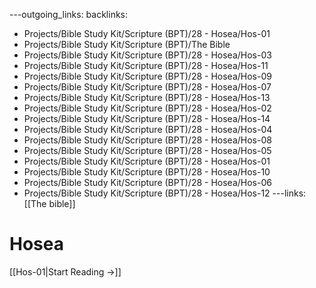 ---outgoing_links:
backlinks:
  - Projects/Bible Study Kit/Scripture (BPT)/28 - Hosea/Hos-01
  - Projects/Bible Study Kit/Scripture (BPT)/The Bible
  - Projects/Bible Study Kit/Scripture (BPT)/28 - Hosea/Hos-03
  - Projects/Bible Study Kit/Scripture (BPT)/28 - Hosea/Hos-11
  - Projects/Bible Study Kit/Scripture (BPT)/28 - Hosea/Hos-09
  - Projects/Bible Study Kit/Scripture (BPT)/28 - Hosea/Hos-07
  - Projects/Bible Study Kit/Scripture (BPT)/28 - Hosea/Hos-13
  - Projects/Bible Study Kit/Scripture (BPT)/28 - Hosea/Hos-02
  - Projects/Bible Study Kit/Scripture (BPT)/28 - Hosea/Hos-14
  - Projects/Bible Study Kit/Scripture (BPT)/28 - Hosea/Hos-04
  - Projects/Bible Study Kit/Scripture (BPT)/28 - Hosea/Hos-08
  - Projects/Bible Study Kit/Scripture (BPT)/28 - Hosea/Hos-05
  - Projects/Bible Study Kit/Scripture (BPT)/28 - Hosea/Hos-01
  - Projects/Bible Study Kit/Scripture (BPT)/28 - Hosea/Hos-10
  - Projects/Bible Study Kit/Scripture (BPT)/28 - Hosea/Hos-06
  - Projects/Bible Study Kit/Scripture (BPT)/28 - Hosea/Hos-12
---links: [[The bible]]
# Hosea

[[Hos-01|Start Reading →]]
